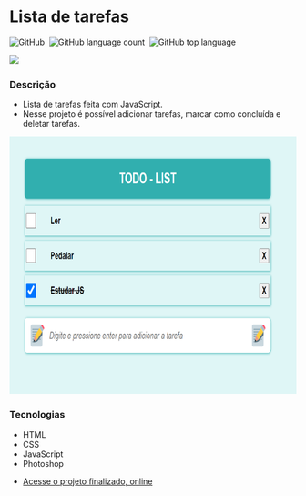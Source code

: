 # Lista de tarefas
 <p>
 <img alt="GitHub" src="https://img.shields.io/github/license/lucasbizachi/lista-de-tarefas">&#160;
 <img alt="GitHub language count" src="https://img.shields.io/github/languages/count/lucasbizachi/lista-de-tarefas">&#160;
 <img alt="GitHub top language" src="https://img.shields.io/github/languages/top/lucasbizachi/lista-de-tarefas">&#160;
 </p>
 <p>
   <img src="http://img.shields.io/static/v1?label=STATUS&message=%20Finalizado&color=GREEN&style=for-the-badge"/>
 <p/>
 
 <h3>Descrição</h3>
 <ul>
    <li>Lista de tarefas feita com JavaScript.</li>
    <li>Nesse projeto é possível adicionar tarefas, marcar como concluída e deletar tarefas.</li>
 </ul>
 <img  height="452" width="784"src='https://raw.githubusercontent.com/lucasbizachi/Lista-de-tarefas/main/img/imagem-apresent%C3%A7%C3%A3o.png'>
 
 
  <h3>Tecnologias</h3>
  <ul>
     <li>HTML</li>
     <li>CSS</li> 
     <li>JavaScript</li>
     <li>Photoshop</li>
  </ul>
  
  - [Acesse o projeto finalizado, online](https://lucasbizachi.github.io/Lista-de-tarefas/)
